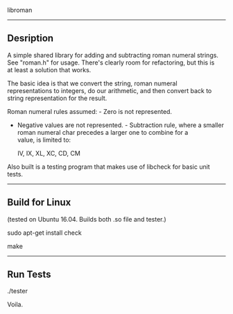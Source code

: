 libroman

----------
Desription
----------

A simple shared library for adding and subtracting roman numeral strings.
See "roman.h" for usage.  There's clearly room for refactoring, but
this is at least a solution that works.

The basic idea is that we convert the string, roman numeral
representations to integers, do our arithmetic, and then convert
back to string representation for the result.

Roman numeral rules assumed:
- Zero is not represented.
- Negative values are not represented.
- Subtraction rule, where a smaller roman numeral char precedes
    a larger one to combine for a value, is limited to:

    IV, IX, XL, XC, CD, CM

Also built is a testing program that makes use of libcheck for basic unit
tests.

--------------------------------------------------
Build for Linux
--------------------------------------------------

(tested on Ubuntu 16.04. Builds both .so file and tester.)

sudo apt-get install check

make

----------
Run Tests
----------

./tester

Voila.

